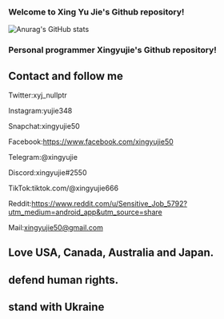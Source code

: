 ### Welcome to Xing Yu Jie's Github repository!
![Anurag's GitHub stats](https://github-readme-stats.vercel.app/api?username=xingyujie&show_icons=true&theme=radical)
### Personal programmer Xingyujie's Github repository!
## Contact and follow me
Twitter:xyj_nullptr 

Instagram:yujie348 

Snapchat:xingyujie50 

Facebook:https://www.facebook.com/xingyujie50 

Telegram:@xingyujie 

Discord:xingyujie#2550 

TikTok:tiktok.com/@xingyujie666 

Reddit:https://www.reddit.com/u/Sensitive_Job_5792?utm_medium=android_app&utm_source=share 

Mail:xingyujie50@gmail.com

## Love USA, Canada, Australia and Japan. 
## defend human rights.
## stand with Ukraine 


